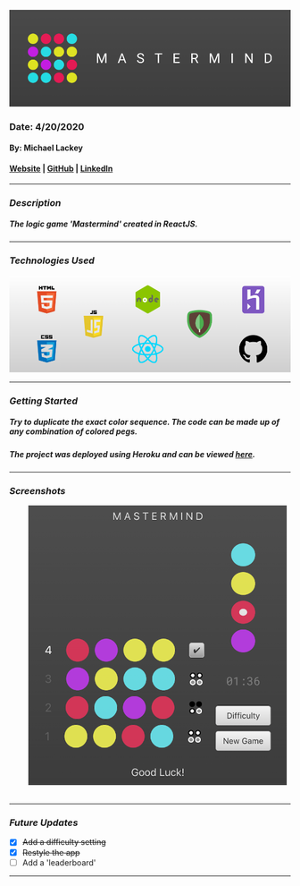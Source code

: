 ![Banner](public/images/banner.png)

### Date: 4/20/2020

#### By: Michael Lackey
#### [Website](https://michaellackey.com/) | [GitHub](https://github.com/mlackey9601) | [LinkedIn](https://www.linkedin.com/in/michaelglackey/)
***

### ***Description***

##### The logic game 'Mastermind' created in ReactJS.
***

### ***Technologies Used***
![Technologies Used](public/images/tech-banner.png)
***

### ***Getting Started***

##### Try to duplicate the exact color sequence. The code can be made up of any combination of colored pegs.
##### The project was deployed using Heroku and can be viewed [here](https://mastermind-atx.herokuapp.com/).
***

### ***Screenshots***

<div align="center">
  <pre>
    <img src="public/images/gameplay.png" height="500" />&nbsp;&nbsp;&nbsp;<img src="public/images/difficulty.png" height="500" />
  </pre>
</div>

***

### ***Future Updates***

- [x] ~~Add a difficulty setting~~
- [x] ~~Restyle the app~~
- [ ] Add a 'leaderboard'
***
